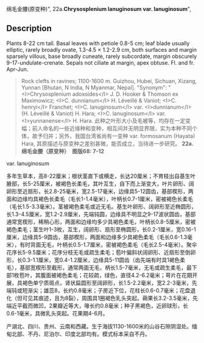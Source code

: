 绵毛金腰(原变种)",
22a.**Chrysosplenium lanuginosum var. lanuginosum**",

## Description
Plants 8-22 cm tall. Basal leaves with petiole 0.8-5 cm; leaf blade usually elliptic, rarely broadly ovate, 1.3-4.5 × 1.2-2.9 cm, both surfaces and margin sparsely villous, base broadly cuneate, rarely subcordate, margin obscurely 9-17-undulate-crenate. Sepals not ciliate at margin, apex obtuse. Fl. and fr. Apr-Jun.

> Rock clefts in ravines; 1100-1600 m. Guizhou, Hubei, Sichuan, Xizang, Yunnan [Bhutan, N India, N Myanmar, Nepal].
  "Synonym": "&lt;I&gt;Chrysosplenium adoxoides&lt;/I&gt; J. D. Hooker &amp; Thomson ex Maximowicz; &lt;I&gt;C. dunnianum&lt;/I&gt; H. Léveillé &amp; Vaniot; &lt;I&gt;C. henryi&lt;/I&gt; Franchet; &lt;I&gt;C. lanuginosum&lt;/I&gt; var. &lt;I&gt;dunnianum&lt;/I&gt; (H. Léveillé &amp; Vaniot) H. Hara; &lt;I&gt;C. lanuginosum&lt;/I&gt; var. &lt;I&gt;yunnanense&lt;/I&gt; H. Hara.
此种之叶形大小及毛被等，均存在一定变幅；前人命名的一些近缘种和变种，相互间并无明显界限，实为本种不同个体，故予归并；另外，我国台湾省尚有一变种 var. formosanum (Hayata) Hara, 其原描述与原变种之差别甚微，能否成立，当待进一步研究。
**22a. 绵毛金腰（原变种）　图版68: 7-12**

var. lanuginosum

多年生草本，高8-22厘米；根状茎直下或横走，长达20厘米；不育枝出自基生叶腋部，长5-25厘米，被褐色长柔毛，其叶互生，自下而上渐变大，叶片卵形、阔卵形至近扇形，长2.8-25毫米，宽2.5-17毫米，边缘具5-12圆齿，基部楔形，两面和边缘均具褐色长柔毛（毛长1-1.4毫米），叶柄长0.7-1厘米，密被褐色长柔毛（毛长1.5-3.3毫米）。茎被褐色柔毛或近无毛。基生叶卵形、阔卵形至近椭圆形，长1.3-4.5厘米，宽1.2-2.9厘米，先端钝圆，边缘具不明显之9-17波状圆齿，基部通常宽楔形，稀稍心形，两面和边缘均多少具褐色柔毛，叶柄长0.8-5厘米，密被褐色柔毛；茎生叶1-3枚，互生，阔卵形、扇形至椭圆形，长0.2-1厘米，宽0.16-1厘米，边缘具5-9圆齿，基部楔形，两面和边缘多少具褐色柔毛（毛长0.6-1.3毫米），有时背面无毛，叶柄长0.5-1.7厘米，密被褐色柔毛（毛长2.5-4毫米）。聚伞花序长5-9.5厘米；花序分枝无毛或疏生柔毛；苞叶偏斜状阔卵形、近扇形至倒卵形，长0.3-1.1厘米，宽0.4-1.2厘米，边缘具5-11圆齿（齿先端有时具1褐色柔毛），基部宽楔形至截形，通常两面无毛，柄长1.5-7毫米，无毛或疏生柔毛，最下部1枚苞叶，其腹面被褐色柔毛；花较疏，绿色，直径4.2-6.2毫米；萼片在花期开展，具褐色单宁质斑点，肾状扁圆形至阔卵形，长1.5-2.2毫米，宽2.2-3毫米，先端钝或短渐尖；雄蕊8，长约0.8毫米；子房近下位，花柱长0.6-0.7毫米；花盘退化（但可见其痕迹，且为8裂），周围具1圈褐色乳头突起。蒴果长3.2-3.5毫米，先端近平截而微凹，2果瓣近等大，喙长约0.8毫米；种子黑褐色，近卵球形，长0.6-1毫米，具微乳头突起。花果期4-6月。

产湖北、四川、贵州、云南和西藏。生于海拔1130-1600米的山谷石隙阴湿处。缅甸北部、不丹、尼泊尔、印度北部均有。模式标本采自不丹。
